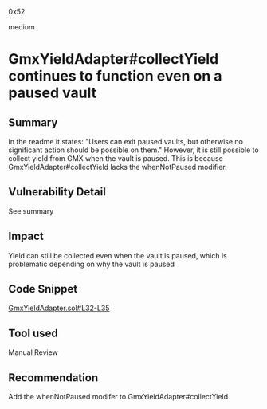 0x52

medium

# GmxYieldAdapter#collectYield continues to function even on a paused vault

## Summary

In the readme it states: "Users can exit paused vaults, but otherwise no significant action should be possible on them." However, it is still possible to collect yield from GMX when the vault is paused. This is because GmxYieldAdapter#collectYield lacks the whenNotPaused modifier. 

## Vulnerability Detail

See summary

## Impact

Yield can still be collected even when the vault is paused, which is problematic depending on why the vault is paused

## Code Snippet

[GmxYieldAdapter.sol#L32-L35](https://github.com/sherlock-audit/2023-03-taurus/blob/main/taurus-contracts/contracts/Vault/YieldAdapters/GMX/GmxYieldAdapter.sol#L32-L35)

## Tool used

Manual Review

## Recommendation

Add the whenNotPaused modifer to GmxYieldAdapter#collectYield